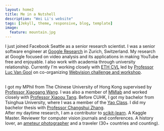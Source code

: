 ```yaml
---
layout: home2
title: Me in a Nutshell
description: "Wei Li's website"
tags: [Jekyll, theme, responsive, blog, template]
image:
  feature: mountain.jpg
---
```


I just joined Facebook Seattle as a senior research scientist. I was a senior software engineer at <a href="https://research.google.com" target="_blank">Google Research</a> in 
Zurich, Switzerland. My research at Google focused on video analysis and its applications in making YouTube free and enjoyable. 
I also work with academia through university relationship. Currently I'm working closely with <a href="http://www.vision.ee.ethz.ch/en/" target="_blank">ETH CVL</a> led by 
<a href="https://www.vision.ee.ethz.ch/en/members/get_member.cgi?id=1" target="_blank">Professor Luc Van Gool</a> on co-organizing <a href="https://www.vision.ee.ethz.ch/webvision/workshop.html" target="_blank"> Webvision challenge and workshop</a>.

<br />
I got my MPhil from The Chinese University of Hong Kong supervised by <a href="https://www.ee.cuhk.edu.hk/~xgwang/" target="_blank">Professor Xiaogang Wang</a>. 
I was also a member of <a href="http://mmlab.ie.cuhk.edu.hk/" target="_blank">MMlab</a> and worked closely 
with <a href="https://www.ie.cuhk.edu.hk/people/xotang.shtml" target="_blank">Professor Xiaoou Tang</a>. Before CUHK, I got my 
bachelor from Tsinghua University, where I was a member of the <a href="http://iiis.tsinghua.edu.cn/en/yaoclass/" target="_blank">Yao Class</a>. 
I did my bachelor thesis with <a href="http://www.tsinghua.edu.cn/publish/auen/1713/2011/20110704140705068195236/20110704140705068195236_.html" target="_blank">Professor Changshui Zhang</a>.

<br />
After my daytime research, I am a contributor to <a href="http://scikit-learn.org">scikit-learn</a>. A Kaggle Master. Reviewer for computer vision journals and conferences. 
A history lover, an <a href="https://www.flickr.com/photos/154241911@N04/">ameteur photographer</a> and a traveler (30+ countries and counting).
